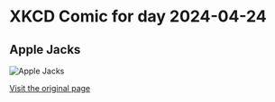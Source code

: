
# XKCD Comic for day 2024-04-24

## Apple Jacks

![Apple Jacks](https://imgs.xkcd.com/comics/apple_jacks.jpg "There used to be these ads, see . . .")

[Visit the original page](https://xkcd.com/38/)
